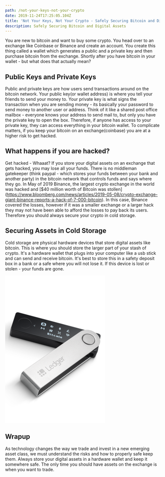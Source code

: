 ```yaml
---
path: /not-your-keys-not-your-crypto
date: 2019-11-24T17:25:05.104Z
title: 'Not Your Keys, Not Your Crypto - Safely Securing Bitcoin and Digital Assets'
description: Safely Securing Bitcoin and Digital Assets
---
```

You are new to bitcoin and want to buy some crypto. You head over to an exchange like Coinbase or Binance and create an account. You create this thing called a wallet which generates a public and a private key and then purchase bitcoin from the exchange. Shortly after you have bitcoin in your wallet - but what does that actually mean? 

## Public Keys and Private Keys

Public and private keys are how users send transactions around on the bitcoin network. Your public key(or wallet address) is where you tell your friends to send your money to. Your private key is what signs the transaction when you are sending money - its basically your password to send money to another user or address. Think of it like a shared post office mailbox - everyone knows your address to send mail to, but only you have the private key to open the box. Therefore, if anyone has access to your private key, they can access everything in your bitcoin wallet. To complicate matters, if you keep your bitcoin on an exchange(coinbase) you are at a higher risk to get hacked.

## What happens if you are hacked?

Get hacked - Whaaat? If you store your digital assets on an exchange that gets hacked, you may lose all your funds. There is no middleman gatekeeper (think paypal - which stores your funds between your bank and another party) in the bitcoin network that controls funds and says where they go. In May of 2019 Binance, the largest crypto exchange in the world was hacked and [$40 million worth of Bitcoin was stollen] (https://www.bloomberg.com/news/articles/2019-05-08/crypto-exchange-giant-binance-reports-a-hack-of-7-000-bitcoin). In this case, Binance covered the losses, however if it was a smaller exchange or a larger hack they may not have been able to afford the losses to pay back its users. Therefore you should always secure your crypto in cold storage.

## Securing Assets in Cold Storage

Cold storage are physical hardware devices that store digital assets like bitcoin. This is where you should store the larger part of your stash of crypto. It's a hardware wallet that plugs into your computer like a usb stick and can send and receive bitcoin. It's best to store this in a safety deposit box in a bank or a safe where you will not lose it. If this device is lost or stolen - your funds are gone.

![A NanoLedger Hardware Wallet](./ledger-nano.png)

## Wrapup

As technology changes the way we trade and invest in a new emerging asset class, we must understand the risks and how to properly safe keep them. Always store your digital assets in a hardware wallet and keep it somewhere safe. The only time you should have assets on the exchange is when you want to trade.

